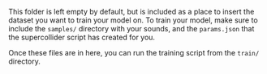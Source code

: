 This folder is left empty by default, but is included as a place to insert the dataset you
want to train your model on. To train your model, make sure to include the `samples/`
directory with your sounds, and the `params.json` that the supercollider script has created for you.

Once these files are in here, you can run the training script from the `train/` directory.
